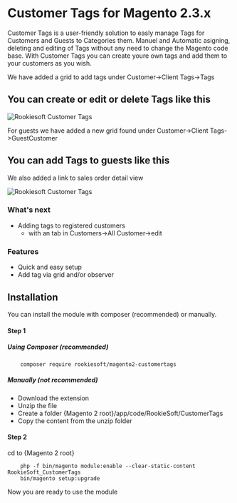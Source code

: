 # Customer Tags for Magento 2.3.x
Customer Tags is a user-friendly solution to easly manage Tags for Customers and Guests to Categories them. Manuel and Automatic asigning, deleting and editing of Tags without any need to change the Magento code base. 
With Customer Tags you can create youre own tags and add them to your customers as you wish. 

We have added a grid to add tags under Customer->Client Tags->Tags
## You can create or edit or delete Tags like this
                            
![Rookiesoft Customer Tags](https://i.ibb.co/K7XLcqB/Add-tag-view.png)

For guests we have added a new grid found under Customer->Client Tags->GuestCustomer
## You can add Tags to guests like this
We also added a link to sales order detail view <!-- think of an better sentance later -->

![Rookiesoft Customer Tags](https://i.ibb.co/x5kXmVN/Guest-customer-view.png)

### What's next
* Adding tags to registered customers
  * with an tab in Customers->All Customer->edit

### Features
* Quick and easy setup
* Add tag via grid and/or observer

## Installation
You can install the module with composer (recommended) or manually.

#### Step 1
##### Using Composer (recommended)
```
    composer require rookiesoft/magento2-customertags
```

##### Manually  (not recommended)
 * Download the extension
 * Unzip the file
 * Create a folder {Magento 2 root}/app/code/RookieSoft/CustomerTags
 * Copy the content from the unzip folder

#### Step 2
cd to {Magento 2 root}
```
    php -f bin/magento module:enable --clear-static-content RookieSoft_CustomerTags
    bin/magento setup:upgrade
```

Now you are ready to use the module